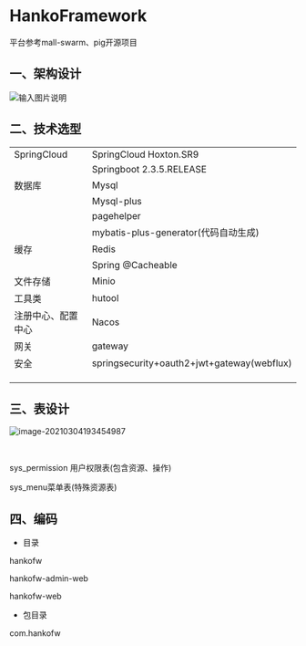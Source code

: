 # HankoFramework

平台参考mall-swarm、pig开源项目

## 一、架构设计

![输入图片说明](https://images.gitee.com/uploads/images/2021/0304/194233_9977f5b2_922663.png "HanoFramework-SpringCloud微服务分布式架构.png")

## 二、技术选型

|                    |                                            |
| ------------------ | ------------------------------------------ |
| SpringCloud        | SpringCloud Hoxton.SR9                     |
|                    | Springboot 2.3.5.RELEASE                   |
| 数据库             | Mysql                                      |
|                    | Mysql-plus                                 |
|                    | pagehelper                                 |
|                    | mybatis-plus-generator(代码自动生成)       |
| 缓存               | Redis                                      |
|                    | Spring @Cacheable                          |
| 文件存储           | Minio                                      |
| 工具类             | hutool                                     |
| 注册中心、配置中心 | Nacos                                      |
| 网关               | gateway                                    |
| 安全               | springsecurity+oauth2+jwt+gateway(webflux) |
|                    |                                            |
|                    |                                            |
|                    |                                            |




## 三、表设计

![image-20210304193454987](C:\Users\Administrator\AppData\Roaming\Typora\typora-user-images\image-20210304193454987.png)

​	

sys_permission 用户权限表(包含资源、操作)

sys_menu菜单表(特殊资源表)

## 四、编码

- 目录 

hankofw

hankofw-admin-web

hankofw-web



- 包目录

com.hankofw



